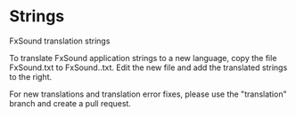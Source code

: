 # Strings

FxSound translation strings

To translate FxSound application strings to a new language, copy the file FxSound.txt to FxSound.<language code>.txt. Edit the new file and add the translated strings to the right.

For new translations and translation error fixes, please use the "translation" branch and create a pull request.
